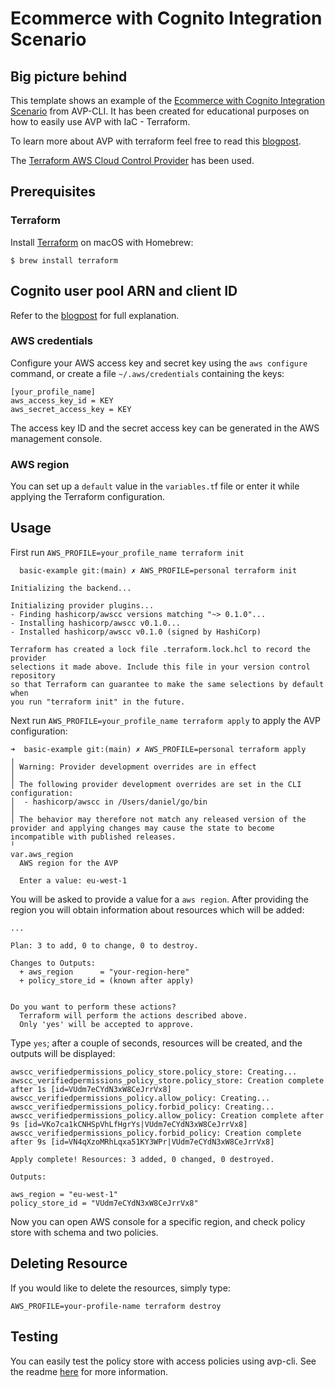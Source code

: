 # Ecommerce with Cognito Integration Scenario

## Big picture behind

This template shows an example of the [Ecommerce with Cognito Integration Scenario](https://github.com/Pigius/avp-cli/blob/main/scenarios/ecommerceCognitoIntegrationScenario/ecommerceCognitoIntegrationScenario.json) from AVP-CLI. It has been created for educational purposes on how to easily use AVP with IaC - Terraform.

To learn more about AVP with terraform feel free to read this [blogpost](https://dev.to/aws-builders/authorization-and-amazon-verified-permissions-a-new-way-to-manage-permissions-part-xii-terraform-598d).

The [Terraform AWS Cloud Control Provider](https://github.com/hashicorp/terraform-provider-awscc) has been used.

## Prerequisites

### Terraform

Install [Terraform][terraform] on macOS with Homebrew:

```shell
$ brew install terraform
```

[terraform]: https://www.terraform.io/

## Cognito user pool ARN and client ID

Refer to the [blogpost](https://dev.to/aws-builders/authorization-and-amazon-verified-permissions-a-new-way-to-manage-permissions-part-viii-integration-with-cognito-pgb) for full explanation.

### AWS credentials

Configure your AWS access key and secret key using the `aws configure` command, or create a file `~/.aws/credentials` containing the keys:

```shell
[your_profile_name]
aws_access_key_id = KEY
aws_secret_access_key = KEY
```

The access key ID and the secret access key can be generated in the AWS management console.

### AWS region

You can set up a `default` value in the `variables.t`f file or enter it while applying the Terraform configuration.

## Usage

First run `AWS_PROFILE=your_profile_name terraform init`

```shell
  basic-example git:(main) ✗ AWS_PROFILE=personal terraform init

Initializing the backend...

Initializing provider plugins...
- Finding hashicorp/awscc versions matching "~> 0.1.0"...
- Installing hashicorp/awscc v0.1.0...
- Installed hashicorp/awscc v0.1.0 (signed by HashiCorp)

Terraform has created a lock file .terraform.lock.hcl to record the provider
selections it made above. Include this file in your version control repository
so that Terraform can guarantee to make the same selections by default when
you run "terraform init" in the future.
```

Next run `AWS_PROFILE=your_profile_name terraform apply` to apply the AVP configuration:

```shell
➜  basic-example git:(main) ✗ AWS_PROFILE=personal terraform apply
╷
│ Warning: Provider development overrides are in effect
│
│ The following provider development overrides are set in the CLI configuration:
│  - hashicorp/awscc in /Users/daniel/go/bin
│
│ The behavior may therefore not match any released version of the provider and applying changes may cause the state to become incompatible with published releases.
╵
var.aws_region
  AWS region for the AVP

  Enter a value: eu-west-1
```

You will be asked to provide a value for a `aws region`. After providing the region you will obtain information about resources which will be added:

```shell
...

Plan: 3 to add, 0 to change, 0 to destroy.

Changes to Outputs:
  + aws_region      = "your-region-here"
  + policy_store_id = (known after apply)


Do you want to perform these actions?
  Terraform will perform the actions described above.
  Only 'yes' will be accepted to approve.
```

Type `yes`; after a couple of seconds, resources will be created, and the outputs will be displayed:

```shell
awscc_verifiedpermissions_policy_store.policy_store: Creating...
awscc_verifiedpermissions_policy_store.policy_store: Creation complete after 1s [id=VUdm7eCYdN3xW8CeJrrVx8]
awscc_verifiedpermissions_policy.allow_policy: Creating...
awscc_verifiedpermissions_policy.forbid_policy: Creating...
awscc_verifiedpermissions_policy.allow_policy: Creation complete after 9s [id=VKo7ca1kCNHSpVhLfHgrYs|VUdm7eCYdN3xW8CeJrrVx8]
awscc_verifiedpermissions_policy.forbid_policy: Creation complete after 9s [id=VN4qXzoMRhLqxa51KY3WPr|VUdm7eCYdN3xW8CeJrrVx8]

Apply complete! Resources: 3 added, 0 changed, 0 destroyed.

Outputs:

aws_region = "eu-west-1"
policy_store_id = "VUdm7eCYdN3xW8CeJrrVx8"
```

Now you can open AWS console for a specific region, and check policy store with schema and two policies.

## Deleting Resource

If you would like to delete the resources, simply type:

```shell
AWS_PROFILE=your-profile-name terraform destroy
```

## Testing

You can easily test the policy store with access policies using avp-cli. See the readme [here](https://github.com/Pigius/avp-cli?tab=readme-ov-file#testing-scenarios) for more information.
